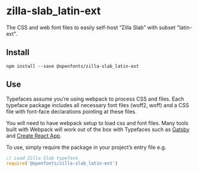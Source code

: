 
# zilla-slab_latin-ext

The CSS and web font files to easily self-host “Zilla Slab” with subset "latin-ext".

## Install

`npm install --save @openfonts/zilla-slab_latin-ext`

## Use

Typefaces assume you’re using webpack to process CSS and files. Each typeface
package includes all necessary font files (woff2, woff) and a CSS file with
font-face declarations pointing at these files.

You will need to have webpack setup to load css and font files. Many tools built
with Webpack will work out of the box with Typefaces such as [Gatsby](https://github.com/gatsbyjs/gatsby)
and [Create React App](https://github.com/facebookincubator/create-react-app).

To use, simply require the package in your project’s entry file e.g.

```javascript
// Load Zilla Slab typeface
require('@openfonts/zilla-slab_latin-ext')
```
